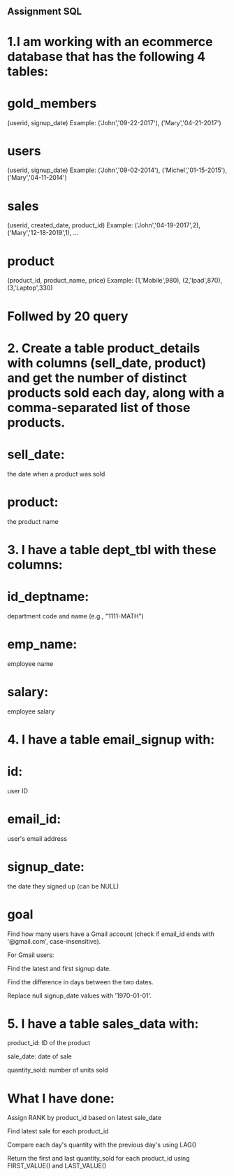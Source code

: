 ## Assignment SQL
# 1.I am  working with an ecommerce database that has the following 4 tables:

# gold_members
(userid, signup_date)
Example:
('John','09-22-2017'), ('Mary','04-21-2017')

# users
(userid, signup_date)
Example:
('John','09-02-2014'), ('Michel','01-15-2015'), ('Mary','04-11-2014')

# sales
(userid, created_date, product_id)
Example:
('John','04-19-2017',2), ('Mary','12-18-2019',1), ...

# product
(product_id, product_name, price)
Example:
(1,'Mobile',980), (2,'Ipad',870), (3,'Laptop',330)

# Follwed by 20 query 

# 2. Create a table product_details with columns (sell_date, product) and get the number of distinct products sold each day, along with a comma-separated list of those products.

# sell_date: 
the date when a product was sold

# product:
 the product name

# 3. I have a table dept_tbl with these columns:

# id_deptname: 
department code and name (e.g., "1111-MATH")

# emp_name: 
employee name

# salary: 
employee salary

# 4. I have a table email_signup with:

# id: 
user ID

# email_id: 
user's email address

# signup_date: 
the date they signed up (can be NULL)

# goal 
Find how many users have a Gmail account (check if email_id ends with '@gmail.com', case-insensitive).

For Gmail users:

Find the latest and first signup date.

Find the difference in days between the two dates.

Replace null signup_date values with '1970-01-01'.

# 5. I have a table sales_data with:

product_id: ID of the product

sale_date: date of sale

quantity_sold: number of units sold

# What I have done:
Assign RANK by product_id based on latest sale_date

Find latest sale for each product_id

Compare each day's quantity with the previous day's using LAG()

Return the first and last quantity_sold for each product_id using FIRST_VALUE() and LAST_VALUE()